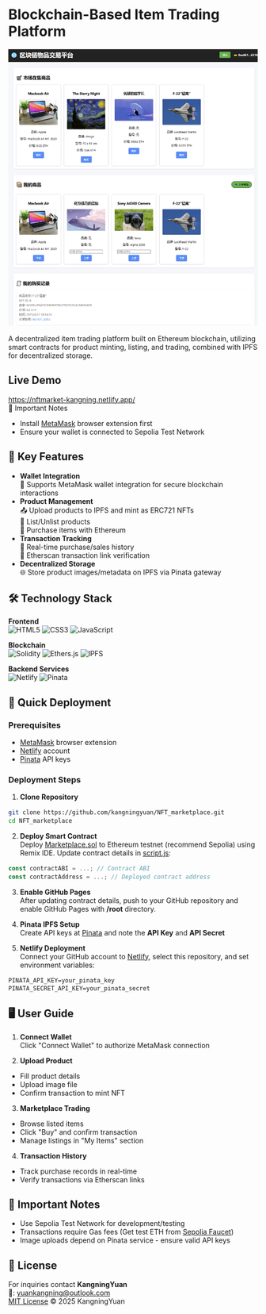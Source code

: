 # Blockchain-Based Item Trading Platform

![Blockchain Marketplace](./readme_img/overview.png)

A decentralized item trading platform built on Ethereum blockchain, utilizing smart contracts for product minting, listing, and trading, combined with IPFS for decentralized storage.

## Live Demo
https://nftmarket-kangning.netlify.app/  
📌 Important Notes  
- Install [MetaMask](https://metamask.io/) browser extension first  
- Ensure your wallet is connected to Sepolia Test Network

## 🌟 Key Features

- **Wallet Integration**  
  🔐 Supports MetaMask wallet integration for secure blockchain interactions
- **Product Management**  
  📤 Upload products to IPFS and mint as ERC721 NFTs  
  🛒 List/Unlist products  
  💸 Purchase items with Ethereum
- **Transaction Tracking**  
  📜 Real-time purchase/sales history  
  🔗 Etherscan transaction link verification
- **Decentralized Storage**  
  🌐 Store product images/metadata on IPFS via Pinata gateway

## 🛠 Technology Stack

**Frontend**  
![HTML5](https://img.shields.io/badge/HTML5-E34F26?logo=html5&logoColor=white)
![CSS3](https://img.shields.io/badge/CSS3-1572B6?logo=css3&logoColor=white)
![JavaScript](https://img.shields.io/badge/JavaScript-F7DF1E?logo=javascript&logoColor=black)

**Blockchain**  
![Solidity](https://img.shields.io/badge/Solidity-363636?logo=solidity&logoColor=white)
![Ethers.js](https://img.shields.io/badge/Ethers.js-3C3C3D)
![IPFS](https://img.shields.io/badge/IPFS-65C2CB?logo=ipfs&logoColor=white)

**Backend Services**  
![Netlify](https://img.shields.io/badge/Netlify-00C7B7?logo=netlify&logoColor=white)
![Pinata](https://img.shields.io/badge/Pinata-6A2E8E)

## 🚀 Quick Deployment

### Prerequisites
- [MetaMask](https://metamask.io/) browser extension
- [Netlify](https://www.netlify.com/) account
- [Pinata](https://pinata.cloud/) API keys

### Deployment Steps

1. **Clone Repository**
```bash
git clone https://github.com/kangningyuan/NFT_marketplace.git
cd NFT_marketplace
```

2. **Deploy Smart Contract**  
Deploy [Marketplace.sol](./sol/Marketplace.sol) to Ethereum testnet (recommend Sepolia) using Remix IDE. Update contract details in [script.js](./script.js):
```javascript
const contractABI = ...; // Contract ABI
const contractAddress = ...; // Deployed contract address
```

3. **Enable GitHub Pages**  
After updating contract details, push to your GitHub repository and enable GitHub Pages with **/root** directory.

4. **Pinata IPFS Setup**  
Create API keys at [Pinata](https://pinata.cloud/) and note the **API Key** and **API Secret**

5. **Netlify Deployment**  
Connect your GitHub account to [Netlify](https://www.netlify.com/), select this repository, and set environment variables:
```env
PINATA_API_KEY=your_pinata_key
PINATA_SECRET_API_KEY=your_pinata_secret
```

## 🖥 User Guide

1. **Connect Wallet**  
Click "Connect Wallet" to authorize MetaMask connection

2. **Upload Product**  
- Fill product details  
- Upload image file  
- Confirm transaction to mint NFT

3. **Marketplace Trading**  
- Browse listed items  
- Click "Buy" and confirm transaction  
- Manage listings in "My Items" section

4. **Transaction History**  
- Track purchase records in real-time  
- Verify transactions via Etherscan links

## 📌 Important Notes

- Use Sepolia Test Network for development/testing
- Transactions require Gas fees (Get test ETH from [Sepolia Faucet](https://sepoliafaucet.com/))
- Image uploads depend on Pinata service - ensure valid API keys

## 📜 License
For inquiries contact **KangningYuan**  
📧: yuankangning@outlook.com  
[MIT License](LICENSE) © 2025 KangningYuan
```
